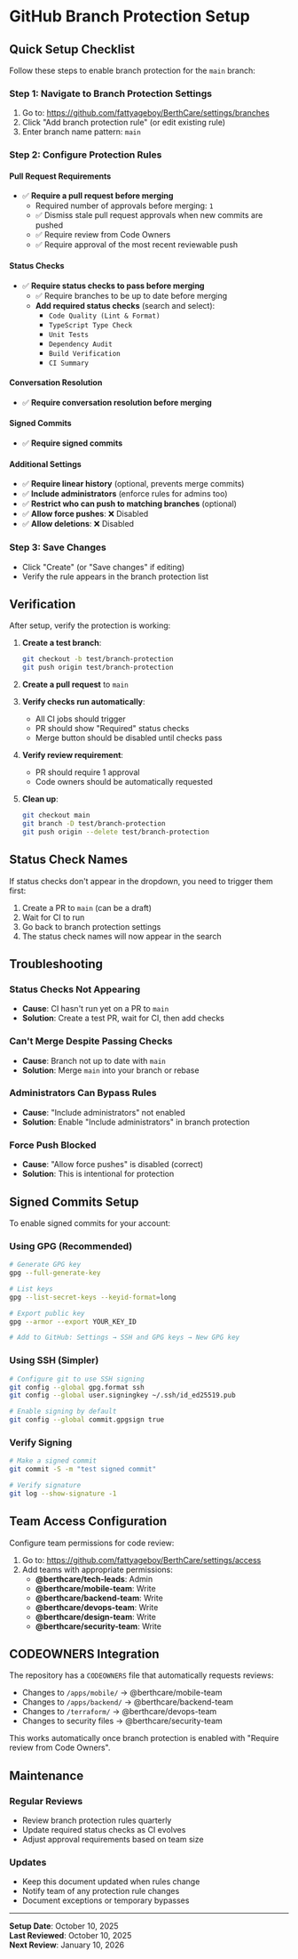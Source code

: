 # GitHub Branch Protection Setup

## Quick Setup Checklist

Follow these steps to enable branch protection for the `main` branch:

### Step 1: Navigate to Branch Protection Settings

1. Go to: https://github.com/fattyageboy/BerthCare/settings/branches
2. Click "Add branch protection rule" (or edit existing rule)
3. Enter branch name pattern: `main`

### Step 2: Configure Protection Rules

#### Pull Request Requirements

- ✅ **Require a pull request before merging**
  - Required number of approvals before merging: `1`
  - ✅ Dismiss stale pull request approvals when new commits are pushed
  - ✅ Require review from Code Owners
  - ✅ Require approval of the most recent reviewable push

#### Status Checks

- ✅ **Require status checks to pass before merging**
  - ✅ Require branches to be up to date before merging
  - **Add required status checks** (search and select):
    - `Code Quality (Lint & Format)`
    - `TypeScript Type Check`
    - `Unit Tests`
    - `Dependency Audit`
    - `Build Verification`
    - `CI Summary`

#### Conversation Resolution

- ✅ **Require conversation resolution before merging**

#### Signed Commits

- ✅ **Require signed commits**

#### Additional Settings

- ✅ **Require linear history** (optional, prevents merge commits)
- ✅ **Include administrators** (enforce rules for admins too)
- ✅ **Restrict who can push to matching branches** (optional)
- ✅ **Allow force pushes**: ❌ Disabled
- ✅ **Allow deletions**: ❌ Disabled

### Step 3: Save Changes

- Click "Create" (or "Save changes" if editing)
- Verify the rule appears in the branch protection list

## Verification

After setup, verify the protection is working:

1. **Create a test branch**:

   ```bash
   git checkout -b test/branch-protection
   git push origin test/branch-protection
   ```

2. **Create a pull request** to `main`

3. **Verify checks run automatically**:
   - All CI jobs should trigger
   - PR should show "Required" status checks
   - Merge button should be disabled until checks pass

4. **Verify review requirement**:
   - PR should require 1 approval
   - Code owners should be automatically requested

5. **Clean up**:
   ```bash
   git checkout main
   git branch -D test/branch-protection
   git push origin --delete test/branch-protection
   ```

## Status Check Names

If status checks don't appear in the dropdown, you need to trigger them first:

1. Create a PR to `main` (can be a draft)
2. Wait for CI to run
3. Go back to branch protection settings
4. The status check names will now appear in the search

## Troubleshooting

### Status Checks Not Appearing

- **Cause**: CI hasn't run yet on a PR to `main`
- **Solution**: Create a test PR, wait for CI, then add checks

### Can't Merge Despite Passing Checks

- **Cause**: Branch not up to date with `main`
- **Solution**: Merge `main` into your branch or rebase

### Administrators Can Bypass Rules

- **Cause**: "Include administrators" not enabled
- **Solution**: Enable "Include administrators" in branch protection

### Force Push Blocked

- **Cause**: "Allow force pushes" is disabled (correct)
- **Solution**: This is intentional for protection

## Signed Commits Setup

To enable signed commits for your account:

### Using GPG (Recommended)

```bash
# Generate GPG key
gpg --full-generate-key

# List keys
gpg --list-secret-keys --keyid-format=long

# Export public key
gpg --armor --export YOUR_KEY_ID

# Add to GitHub: Settings → SSH and GPG keys → New GPG key
```

### Using SSH (Simpler)

```bash
# Configure git to use SSH signing
git config --global gpg.format ssh
git config --global user.signingkey ~/.ssh/id_ed25519.pub

# Enable signing by default
git config --global commit.gpgsign true
```

### Verify Signing

```bash
# Make a signed commit
git commit -S -m "test signed commit"

# Verify signature
git log --show-signature -1
```

## Team Access Configuration

Configure team permissions for code review:

1. Go to: https://github.com/fattyageboy/BerthCare/settings/access
2. Add teams with appropriate permissions:
   - **@berthcare/tech-leads**: Admin
   - **@berthcare/mobile-team**: Write
   - **@berthcare/backend-team**: Write
   - **@berthcare/devops-team**: Write
   - **@berthcare/design-team**: Write
   - **@berthcare/security-team**: Write

## CODEOWNERS Integration

The repository has a `CODEOWNERS` file that automatically requests reviews:

- Changes to `/apps/mobile/` → @berthcare/mobile-team
- Changes to `/apps/backend/` → @berthcare/backend-team
- Changes to `/terraform/` → @berthcare/devops-team
- Changes to security files → @berthcare/security-team

This works automatically once branch protection is enabled with "Require review from Code Owners".

## Maintenance

### Regular Reviews

- Review branch protection rules quarterly
- Update required status checks as CI evolves
- Adjust approval requirements based on team size

### Updates

- Keep this document updated when rules change
- Notify team of any protection rule changes
- Document exceptions or temporary bypasses

---

**Setup Date**: October 10, 2025  
**Last Reviewed**: October 10, 2025  
**Next Review**: January 10, 2026
